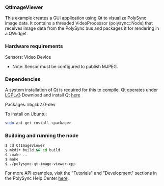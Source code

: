### QtImageViewer

This example creates a GUI application using Qt to visualize PolySync image data.
It contains a threaded VideoProcessor (polysync::Node) that receives image data from the PolySync
bus and packages it for rendering in a QWidget.

### Hardware requirements

Sensors: Video Device

* Note: Sensor must be configured to publish MJPEG.
 
### Dependencies

A system installation of Qt is required for this to compile.
Qt operates under [LGPLv3](http://www.gnu.org/licenses/lgpl-3.0.en.html) 
Download and install Qt [here](http://www.qt.io/download/)

Packages: libglib2.0-dev

To install on Ubuntu:

```bash
sudo apt-get install <package>
```

### Building and running the node

```bash
$ cd QtImageViewer 
$ mkdir build && cd build
$ cmake ..
$ make
$ ./polysync-qt-image-viewer-cpp
```

For more API examples, visit the "Tutorials" and "Development" sections in the PolySync Help Center [here](https://help.polysync.io/articles/).




